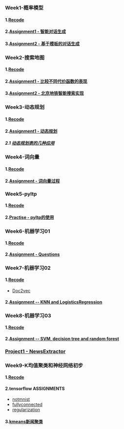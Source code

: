 ### Week1-概率模型
#### 1.[Recode](./Week_01_0630_possibility_model/repeat_the_code.ipynb)
#### 2.[Assignment1 - 智能对话生成](./Week_01_0630_possibility_model/assignments/assignment_01/Assignment-01.ipynb)
#### 3.[Assignment2 - 基于模板的对话生成](./Week_01_0630_possibility_model/assignments/assignment_02/assignment-01-optional-pattern-match.ipynb)

### Week2-搜索地图
#### 1.[Recode](./Week_02_0706_metro_search/recode.ipynb)
#### 2.[Assignment1 - 比较不同代价函数的表现](./Week_02_0706_metro_search/Assignment/Assignment-02.ipynb)
#### 3.[Assignment2 - 北京地铁智能搜索实现](./Week_02_0706_metro_search/Assignment/metro_path_assignment.ipynb)

### Week3-动态规划
#### 1.[Recode](./Week_03_0713_dynamic_programming/Recoding.ipynb)
#### 2.[Assignment1 - 动态规划](./Week_03_0713_dynamic_programming/Assignment/Assignment-03.ipynb)
##### 2.1 [动态规划表的几种应用](./Week_03_0713_dynamic_programming/Assignment/dynamic_programming.ipynb)

### Week4-词向量
#### 1.[Recode](./Week_04_0727_word2vec/recoding.ipynb)
#### 2.[Assignment - 词向量过程](./Week_04_0727_word2vec/Assignment/word2vec.ipynb)

### Week5-pyltp
#### 1.[Recode](./Week_05_0803_pyltp/recoding.ipynb)
#### 2.[Practise - pyltp的使用](./Week_05_0803_pyltp/pyltp.ipynb)

### Week6-机器学习01
#### 1.[Recode](./Week_06_0810_machine_learning/recode.ipynb)
#### 2.[Assignment - Questions](./Week_06_0810_machine_learning/Assignment/assginment.md)

### Week7-机器学习02
#### 1.[Recode](./Week_07_0817_machine_learning_2/recoding.ipynb)
- [Doc2vec](./Week_07_0817_machine_learning_2/doc2vec.ipynb)

#### 2.[Assignment -- KNN and LogisticsRegression](./Week_07_0817_machine_learning_2/Assignment/1_assignment.ipynb)

### Week8-机器学习03
#### 1.[Recode](./Week_08_0824_svm_naive_bayes_decision_tree/recoding.ipynb)
#### 2.[Assignment -- SVM, decision tree and random forest](./Week_08_0824_svm_naive_bayes_decision_tree/Assignment/assignment.ipynb)

### [Project1 - NewsExtractor](http://39.100.3.165:5676/)

### Week9-K均值聚类和神经网络初步
#### 1.[Recode](./Week_09_0831_kmeans_NN/recode.ipynb)
#### 2.tensorflow ASSIGNMENTS
- [notmnist](./Week_09_0831_kmeans_NN/assignments/1_notmnist.ipynb)
- [fullyconnected](./Week_09_0831_kmeans_NN/assignments/2_fullyconnected.ipynb)
- [regularization](./Week_09_0831_kmeans_NN/assignments/3_regularization.ipynb)
#### 3.[kmeans新闻聚类](./Week_09_0831_kmeans_NN/assignments/kmeans_cluster.ipynb)